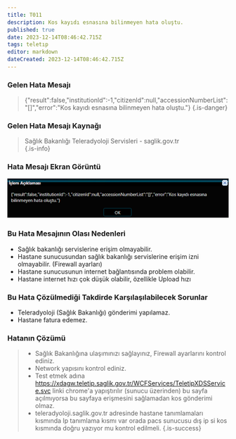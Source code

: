 ```yaml
---
title: T011
description: Kos kayıdı esnasına bilinmeyen hata oluştu.
published: true
date: 2023-12-14T08:46:42.715Z
tags: teletıp
editor: markdown
dateCreated: 2023-12-14T08:46:42.715Z
---
```


### Gelen Hata Mesajı 
> {"result":false,"institutionld":-1,"citizenld":null,"accessionNumberList":"[]","error":"Kos kayıdı esnasına bilinmeyen hata oluştu."}
{.is-danger}


### Gelen Hata Mesajı Kaynağı
> Sağlık Bakanlığı Teleradyoloji Servisleri - saglik.gov.tr  
{.is-info}


### Hata Mesajı Ekran Görüntü

![t011.png](/hatagoruntu/t011.png)


### Bu Hata Mesajının Olası Nedenleri 

- Sağlık bakanlığı servislerine erişim olmayabilir.
- Hastane sunucusundan sağlık bakanlığı servislerine erişim izni olmayabilir. (Firewall ayarları)
- Hastane sunucusunun internet bağlantısında problem olabilir.
- Hastane internet hızı çok düşük olabilir, özellikle Upload hızı

### Bu Hata Çözülmediği Takdirde Karşılaşılabilecek Sorunlar

- Teleradyoloji (Sağlık Bakanlığı) gönderimi yapılamaz.
- Hastane fatura edemez.

### Hatanın Çözümü

>  - Sağlık Bakanlığına ulaşımınızı sağlayınız, Firewall ayarlarını kontrol ediniz.
>  - Network yapısını kontrol ediniz.
>  - Test etmek adına https://xdagw.teletip.saglik.gov.tr/WCFServices/TeletipXDSService.svc linki chrome'a yapıştırılır (sunucu üzerinden) bu sayfa açılmıyorsa bu sayfaya erişmesini sağlamadan kos gönderimi olmaz.
>  - teleradyoloji.saglik.gov.tr adresinde hastane tanımlamaları kısmında Ip tanımlama kısmı var orada pacs sunucusu dış ip si kos kısmında doğru yazıyor mu kontrol edilmeli.
{.is-success}




